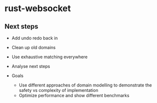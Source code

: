# rust-websocket

## Next steps

- Add undo redo back in
- Clean up old domains
- Use exhaustive matching everywhere
- Analyse next steps

- Goals
  - Use different approaches of domain modelling to demonstrate the safety vs complexity of implementation
  - Optimize performance and show different benchmarks
